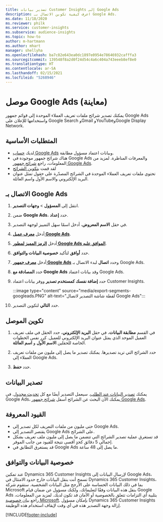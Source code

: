 ```yaml
---
title: تصدير بيانات Customer Insights إلى Google Ads
description: اعرف كيفية تكوين الاتصال بـ Google Ads.
ms.date: 11/18/2020
ms.reviewer: philk
ms.service: customer-insights
ms.subservice: audience-insights
ms.topic: how-to
author: m-hartmann
ms.author: mhart
manager: shellyha
ms.openlocfilehash: ba7c82e643ea0dc1897e0954e78646932cafffa3
ms.sourcegitcommit: 139548f8a2d0f24d54c4a6c404a743eeeb8ef8e0
ms.translationtype: HT
ms.contentlocale: ar-SA
ms.lasthandoff: 02/15/2021
ms.locfileid: "5268946"
---
```

# <a name="connector-for-google-ads-preview"></a>موصل Google Ads (معاينة)

يمكنك تصدير شرائح ملفات تعريف العملاء الموحدة إلى قوائم جمهور Google Ads واستخدامها للإعلان على Google Search وGmail وYouTubeوGoogle Display Network. 

## <a name="prerequisites"></a>المتطلبات الأساسية

-   لديك [حساب Google Ads](https://ads.google.com/) وبيانات اعتماد مسؤول مطابقة.
-   هناك شرائح جمهور موجودة في Google Ads والمعرفات المناظرة. لمزيد من المعلومات، راجع [شرائح جمهور Google Ads](https://support.google.com/google-ads/answer/7558048?hl=en#:~:text=Audience%20lists%20is%20a%20section,Display%20Network%20through%20remarketing%20campaigns.).
-   لقد قمت [بتكوين الشرائح](segments.md)
-   تحتوي ملفات تعريف العملاء الموحدة في الشرائح المصدّرة على حقول تمثل عنوان البريد الإلكتروني والاسم الأول واسم العائلة.

## <a name="connect-to-google-ads"></a>الاتصال بـ Google Ads

1. انتقل إلى **المسؤول** > **وجهات التصدير**.

1. ضمن **Google Ads**، حدد **إعداد**.

1. في حقل **الاسم المعروض**، أدخل اسمًا سهل التمييز لوجهة التصدير.

1. أدخل **[معرف عميل Google Ads](https://support.google.com/google-ads/answer/1704344)**.

1. أدخل **[الرمز المميز لمطور Google Ads الموافق عليه](https://developers.google.com/google-ads/api/docs/first-call/dev-token)**.

1. حدد **أوافق** لتأكيد **خصوصية البيانات والتوافق‬**.

1. أدخل **[معرف جمهور Google Ads](https://support.google.com/google-ads/answer/7558048?hl=en#:~:text=Audience%20lists%20is%20a%20section,Display%20Network%20through%20remarketing%20campaigns.)** وحدد **اتصال** لبدء الاتصال بـ Google Ads.

1. حدد **المصادقة مع Google Ads** وقد بيانات اعتماد Google Ads.

1. حدد **إضافة نفسك كمستخدم تصدير** ووفر بيانات اعتماد Customer Insights.

   :::image type="content" source="media/export-segments-googleads.PNG" alt-text="لقطة شاشة التصدير لاتصال Google Ads":::

1. حدد **التالي** لتكوين التصدير.

## <a name="configure-the-connector"></a>تكوين الموصل

1. في القسم **مطابقة البيانات**، في حقل **البريد الإلكتروني**، حدد الحقل في ملف تعريف العميل الموحد الذي يمثل عنوان البريد الإلكتروني للعميل. كرر نفس الخطوات الخاصة للحقلين **الاسم الأول** و **اسم العائلة**.

1. حدد الشرائح التي تريد تصديرها. يمكنك تصدير ما يصل إلى مليون من ملفات تعريف العملاء إلى Google Ads.

1. حدد **حفظ**.

## <a name="export-the-data"></a>تصدير البيانات

يمكنك [تصدير البيانات عند الطلب](export-destinations.md). سيعمل التصدير أيضًا مع كل [تحديث مجدول](system.md#schedule-tab). في Google Ads، يمكنك الآن البحث عن الشرائح أسفل [شرائح جمهور Google Ads](https://support.google.com/google-ads/answer/7558048?hl=en/).

## <a name="known-limitations"></a>القيود المعروفة

- حتى مليون من ملفات التعريف لكل تصدير إلى Google Ads.
- يقتصر التصدير إلى Google Ads على الشرائح.
- قد تستغرق عملية تصدير الشرائح التي تتضمن ما يصل إلى مليون ملف تعريف بشكل إجمالي 5 دقائق كحدٍ أقصى نتيجة للقيود من جانب الموفر. 
- قد يستغرق التطابق في Google Ads ما يصل إلى 48 ساعة.

## <a name="data-privacy-and-compliance"></a>خصوصية البيانات والتوافق

عند تمكين Dynamics 365 Customer Insights لإرسال البيانات إلى Google Ads، تسمح أنت بنقل البيانات خارج حدود الامتثال في Dynamics 365 Customer Insights، بما في ذلك البيانات الحساسة على الأرجح مثل البيانات الشخصية. ستقوم شركة Microsoft بنقل هذه البيانات وفقًا لتعليماتك، ولكنك مسؤول عن ضمان قيام Google Ads بتلبية أي التزامات تتعلق بالخصوصية أو الأمان قد تكون لديك. لمزيد من المعلومات، راجع [بيان خصوصية Microsoft](https://go.microsoft.com/fwlink/?linkid=396732).
بإمكان مسؤول Dynamics 365 Customer Insights إزالة وجهة التصدير هذه في أي وقت لإيقاف استخدام هذه الوظيفة.


[!INCLUDE[footer-include](../includes/footer-banner.md)]